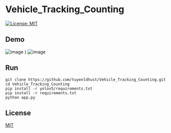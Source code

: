 # Vehicle_Tracking_Counting
[![License: MIT](https://img.shields.io/badge/License-MIT-yellow.svg)](https://opensource.org/licenses/MIT)
## Demo
![image](https://user-images.githubusercontent.com/19906050/232540842-4ed7713c-a61f-4571-b4ef-c9d5a96a4c98.png)
)
![image](https://user-images.githubusercontent.com/19906050/232541140-f390d782-d972-499b-b965-dab4a6a6d9fa.png)


## Run
```
git clone https://github.com/tuyenldhust/Vehicle_Tracking_Counting.git
cd Vehicle_Tracking_Counting
pip install -r yolov5/requirements.txt
pip install -r requirements.txt
python app.py
```
## License
[MIT](https://choosealicense.com/licenses/mit/)
